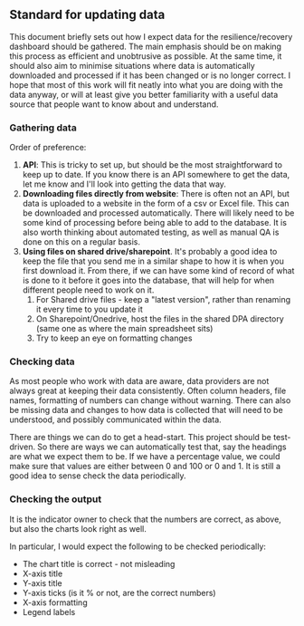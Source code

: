 ## Standard for updating data

This document briefly sets out how I expect data for the resilience/recovery dashboard should be gathered. The main emphasis should be on making this process as efficient and unobtrusive as possible. At the same time, it should also aim to minimise situations where data is automatically downloaded and processed if it has been changed or is no longer correct. I hope that most of this work will fit neatly into what you are doing with the data anyway, or will at least give you better familiarity with a useful data source that people want to know about and understand.

### Gathering data

Order of preference:

1. **API**: This is tricky to set up, but should be the most straightforward to keep up to date. If you know there is an API somewhere to get the data, let me know and I'll look into getting the data that way.
2. **Downloading files directly from website**: There is often not an API, but data is uploaded to a website in the form of a csv or Excel file. This can be downloaded and processed automatically. There will likely need to be some kind of processing before being able to add to the database. It is also worth thinking about automated testing, as well as manual QA is done on this on a regular basis.
3. **Using files on shared drive/sharepoint**. It's probably a good idea to keep the file that you send me in a similar shape to how it is when you first download it. From there, if we can have some kind of record of what is done to it before it goes into the database, that will help for when different people need to work on it.
   1. For Shared drive files - keep a "latest version", rather than renaming it every time to you update it
   2. On Sharepoint/Onedrive, host the files in the shared DPA directory (same one as where the main spreadsheet sits)
   3.  Try to keep an eye on formatting changes

### Checking data

As most people who work with data are aware, data providers are not always great at keeping their data consistently. Often column headers, file names, formatting of numbers can change without warning. There can also be missing data and changes to how data is collected that will need to be understood, and possibly communicated within the data. 

There are things we can do to get a head-start. This project should be test-driven. So there are ways we can automatically test that, say the headings are what we expect them to be. If we have a percentage value, we could make sure that values are either between 0 and 100 or 0 and 1. It is still a good idea to sense check the data periodically.

### Checking the output

It is the indicator owner to check that the numbers are correct, as above, but also the charts look right as well.

In particular, I would expect the following to be checked periodically:

* The chart title is correct - not misleading
* X-axis title
* Y-axis title
* Y-axis ticks (is it % or not, are the correct numbers)
* X-axis formatting
* Legend labels

